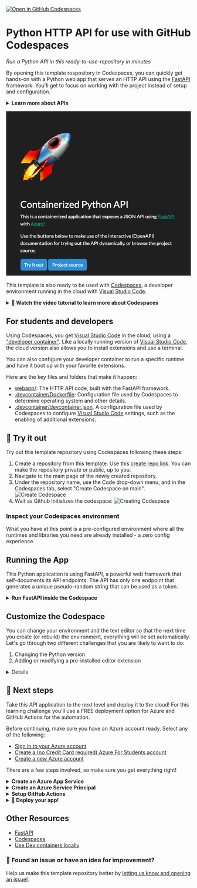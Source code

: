 [![Open in GitHub Codespaces](https://github.com/codespaces/badge.svg)](https://github.com/codespaces/new?hide_repo_select=true&ref=main&repo=526682400)

# Python HTTP API for use with GitHub Codespaces

_Run a Python API in this ready-to-use-repository in minutes_

By opening this template respository in Codespaces, you can quickly get hands-on with a Python web app that serves an HTTP API using the [FastAPI](https://fastapi.tiangolo.com/) framework. You'll get to focus on working with the project instead of setup and configuration.

<details>
   <summary><strong>Learn more about APIs</strong></summary>

   An API (Application Programming Interface) describes a way for two computers to interact.
   An HTTP API allows an Internet-connected computer to send an HTTP request to another Internet-connected computer
    and receive a response. For example, my computer could send a request to
   `http://a-weather-website-api.com/api/city=Los+Angeles` and receive back data like `{"high": 72, "low": 66}`.
   
   HTTP APIs often provide either data or functionality that's unique to a service, like the example API for the weather website. A weather website could provide additional API endpoints for other weather-related functionality, like upcoming forecasts or historical data. Any website can decide to offer an API if it thinks it has helpful functionality to share
   with other computers. In this project, you'll run an HTTP API that generates a random token.
</details>

![Running FastAPI](./images/api-running.png)

This template is also ready to be used with [Codespaces](https://github.com/features/codespaces), a developer environment running in the cloud with [Visual Studio Code](https://visualstudio.microsoft.com/?WT.mc_id=academic-77460-alfredodeza).

<details>
   <summary><b>🎥 Watch the video tutorial to learn more about Codespaces</b></summary>

   [![Codespaces Tutorial](https://img.youtube.com/vi/ozuDPmcC1io/0.jpg)](https://aka.ms/CodespacesVideoTutorial "Codespaces Tutorial")
</details>

## For students and developers

Using Codespaces, you get [Visual Studio Code](https://visualstudio.microsoft.com/?WT.mc_id=academic-77460-alfredodeza) in the cloud, using a ["developer container"](https://containers.dev/). Like a locally running version of [Visual Studio Code](https://visualstudio.microsoft.com/?WT.mc_id=academic-77460-alfredodeza), the cloud version also allows you to install extensions and use a terminal.

You can also configure your developer container to run a specific runtime and have it boot up with your favorite extensions.

Here are the key files and folders that make it happen:

- [webapp/](./.webapp): The HTTP API code, built with the FastAPI framework.
- [.devcontainer/Dockerfile](./.devcontainer/Dockerfile): Configuration file used by Codespaces to determine operating system and other details.
- [.devcontainer/devcontainer.json](./.devcontainer/devcontainer.json), A configuration file used by Codespaces to configure [Visual Studio Code](https://visualstudio.microsoft.com/?WT.mc_id=academic-77460-alfredodeza) settings, such as the enabling of additional extensions. 

## 🧐 Try it out

Try out this template repository using Codespaces following these steps:

1. Create a repository from this template. Use this [create repo link](https://github.com/microsoft/codespaces-project-template-py/generate). You can make the repository private or public, up to you.
1. Navigate to the main page of the newly created repository.
1. Under the repository name, use the Code drop-down menu, and in the Codespaces tab, select "Create Codespace on main".
   ![Create Codespace](https://docs.github.com/assets/cb-138303/images/help/codespaces/new-codespace-button.png)
1. Wait as Github initializes the codespace:
   ![Creating Codespace](https://github.com/microsoft/codespaces-teaching-template-py/raw/main/images/Codespace_build.png)

### Inspect your Codespaces environment

What you have at this point is a pre-configured environment where all the runtimes and libraries you need are already installed - a zero config experience.

## Running the App

This Python application is using FastAPI, a powerful web framework that self-documents its API endpoints. The API has only one endpoint that generates a unique pseudo-random string that can be used as a token.

<details>
<summary><b>Run FastAPI inside the Codespace</b></summary>

The API included in this template repository has a single endpoint that generates a token. Get it up and running using the following steps:

1. Open up a terminal window by opening up the command palette (Ctrl-Shift-P or Cmd-Shift-P) and then select "Open new Terminal" command.
1. Run `uvicorn` in the console to start up your API application:

    ```console
    uvicorn --host 0.0.0.0 webapp.main:app --reload
    ```

    You should see output similar to:

    ```output
    INFO:     Uvicorn running on http://127.0.0.1:8000 (Press CTRL+C to quit)
    INFO:     Started reloader process [28720]
    INFO:     Started server process [28722]
    INFO:     Waiting for application startup.
    INFO:     Application startup complete.
    ```

    You'll get a pop-up that says your application is available at port 8000. Click the button to open it in the browser.
1. Once the site loads, click on the _Try it Out_ button or append `/docs` to the URL in the address bar. The automatically generated API documentation should load and look like this:

   ![OpenAPI docs](./images/fast-api.png)

1. Finally, try to interact with the API by sending a request using the self-documented page. Click on the _POST_ button and then on the _Try it Out_ button:

   ![Try a POST request](./images/try-it-out.png)

🔒 Do you see the lock next to the URL of the website in the browser? That indicates the website is being served over a secure HTTPS connection which encrypts the HTTP responses. That's very important whenever an API can receive sensitive data or respond with sensitive data (like a password).

</details>

## Customize the Codespace

You can change your environment and the text editor so that the next time you create (or rebuild) the environment, everything will be set automatically. Let's go through two different challenges that you are likely to want to do:

1. Changing the Python version
1. Adding or modifying a pre-installed editor extension


<details>

### Step 1: Change the Python environment

Let's say you want to change which version of Python is installed. This is something you can control.

Open [.devcontainer/devcontainer.json](./.devcontainer/devcontainer.json) and replace the following section:

```json
"VARIANT": "3.8-bullseye"
```

with the following instruction:

```json
"VARIANT": "3.9-bullseye"
```

This change instructs Codespaces to use Python 3.9 instead of 3.8.

If you make any configuration change in `devcontainer.json`, a box will appear after saving.

![Recreating Codespace](https://github.com/microsoft/codespaces-teaching-template-py/raw/main/images/Codespace_rebuild.png)

Click on rebuild. Wait for your Codespace to rebuild the VS Code environment.

### Step 2: Add an extension

Your environment comes with pre-installed extensions. You can change which extensions your Codespaces environment starts with. Here's how:

1. Open file [.devcontainer/devcontainer.json](./.devcontainer/devcontainer.json) and locate the following JSON element **extensions**:

   ```json
   "extensions": [
    "ms-python.python",
    "ms-python.vscode-pylance"
   ]
   ```

1. Add _"ms-python.black-formatter"_ to the list of extensions. It should end up looking like the following:

   ```json
   "extensions": [
    "ms-python.python",
    "ms-python.vscode-pylance",
    "ms-python.black-formatter"
   ]
   ```

   That string is the unique identifier of [Black Formatter](https://marketplace.visualstudio.com/items?itemName=ms-python.black-formatter&WT.mc_id=academic-77460-alfredodeza), a popular extension for formatting Python code according to best practices. Adding the _"ms-python.black-formatter"_ identifier to the list lets Codespaces know that this extension should be pre-installed upon startup.

   Reminder: When you change any configuration in the JSON file, a box will appear after saving.

   ![Recreating Codespace](https://github.com/microsoft/codespaces-teaching-template-py/raw/main/images/Codespace_rebuild.png)

   Click on rebuild. Wait for your Codespace to rebuild the VS Code environment.

To find the unique identifier of an extension:

- Navigate to the extension's web page, for example [https://marketplace.visualstudio.com/items?itemName=ms-python.black-formatter](https://marketplace.visualstudio.com/items?itemName=ms-python.black-formatter&WT.mc_id=academic-77460-alfredodeza)
- Locate the *Unique Identifier* field under **More info** section on your right side.

</details>

## 🚀 Next steps

Take this API application to the next level and deploy it to the cloud! For this learning challenge you'll use a FREE deployment option for Azure and GitHub Actions for the automation.

Before continuing, make sure you have an Azure account ready. Select any of the following:

- [Sign in to your Azure account](https://azure.microsoft.com/en-US/?WT.mc_id=academic-77460-alfredodeza)
- [Create a (no Credit Card required) Azure For Students account](https://azure.microsoft.com/free/students/?WT.mc_id=academic-77460-alfredodeza)
- [Create a new Azure account](https://azure.microsoft.com/en-US/?WT.mc_id=academic-77460-alfredodeza)

There are a few steps involved, so make sure you get everything right!

<details>
<summary><b>Create an Azure App Service</b></summary>

Now, you are going to set up automatic deployment of the application using Azure plus GitHub actions! However, you first need to configure some Azure services.

1. Open the [Azure Cloud Shell](https://shell.azure.com/?WT.mc_id=academic-77460-alfredodeza).
1. Use the Bash shell (not PowerShell!) for these steps.
1. If it says "You have no storage mounted", select a subscription in your account and click "Create storage". The Cloud Shell uses that storage resource to store data generated during your shell sessions.
1. Create a *Resource Group* which will group together the different Azure resources used for the app:
```
az group create --name demo-fastapi --location "East US"
```
1. You'll see a JSON response with details about the newly created resource, for this command and all the commands that follow.
1. Create the **FREE** *App Service Plan*:
```
az appservice plan create --name "demo-fastapi" --resource-group demo-fastapi --is-linux --sku FREE
```
1. Create a random identifier for a unique webapp name:
```
let "randomIdentifier=$RANDOM*$RANDOM"
```
1. Create the *Web App Service* with a placeholder container using the `randomIdentifier` variable from before:
```
az webapp create --name "demo-fastapi-$randomIdentifier" --resource-group demo-fastapi --plan demo-fastapi --runtime "PYTHON:3.9"
```
1. Head to the Azure portal [App Services list](https://portal.azure.com/#view/HubsExtension/BrowseResource/resourceType/Microsoft.Web%2Fsites) and confirm that your newly created service is listed.

</details>


<details>
<summary><b>Create an Azure Service Principal</b></summary>

Next, create an Azure Service Principal, which is a special type of account that has permissions necessary to authenticate from GitHub to Azure:

1. Find the ID of your Azure Subscription [in the Azure portal](https://portal.azure.com/#view/Microsoft_Azure_Billing/SubscriptionsBlade?WT.mc_id=academic-77460-alfredodeza) or [by following this guide](https://learn.microsoft.com/azure/azure-portal/get-subscription-tenant-id?WT.mc_id=academic-77460-alfredodeza).
1. Create a Service Principal with a "contributor" role that is allowed to make changes to any resources in that subscription. Replace $AZURE_SUBSCRIPTION_ID with the ID you found in step 1 and run this command:

```
az ad sp create-for-rbac --name "CICD" --role contributor --scopes /subscriptions/$AZURE_SUBSCRIPTION_ID --sdk-auth
```

1. Capture the output and add it as a [Github repository secret](/../../settings/secrets/actions/new) with the name `AZURE_CREDENTIALS`.

</details>

<details>

<summary><b>Setup GitHub Actions</b></summary>

Now that you have all the Azure resources created, you need to update the GitHub Action workflow file with the name of your webapp.

1. Find your app name. It should look something like `demo-fastapi-97709018` but with a different random number at the end,
and you can find it in the Azure portal or the Cloud Shell commands.
2. Open the [.github/workflows/web_app.yml](/../../edit/main/.github/workflows/web_app.yml) file and update the value of `AZURE_WEBAPP_NAME` to your app name.

</details>

<details>
<summary><b>🏃 Deploy your app!</b></summary>

Before continuing, check the following:

1. You've created an Azure Service Principal and saved it as a [repository secret](/../../settings/secrets/) as `AZURE_CREDENTIALS`.
1. You've created an [App Service](https://portal.azure.com/#view/HubsExtension/BrowseResource/resourceType/Microsoft.Web%2Fsites) with a valid name and the site is already available with the default static content.

To deploy:

1. Go to [repository actions](/../../actions/workflows/web_app.yml) and click on _Run workflow_ and then the green button to run it.

**Deploying can take a couple of minutes**. Make sure you stream the logs in the Azure Cloud Shell to check the progress:

```
az webapp log tail --name $AZURE_WEBAPP_NAME --resource-group $AZURE_RESOURCE_GROUP
```

### Destroy resources when complete

After deploying, make sure you cleanup your resources by destroying the resource group. You can do it in the Azure Cloud Shell by referencing the group name you created initially (`demo-fastapi` in the examples):

```
az group delete --name demo-fastapi
```

### Deployment Troubleshooting

When deploying, you might encounter errors or problems, either on the automation part of it (GitHub Actions) or on the deployment destination (Azure Web Apps).

If running into trouble, check logs in the portal or use the following with the Azure CLI:

```
az webapp log tail --name $AZURE_WEBAPP_NAME --resource-group $AZURE_RESOURCE_GROUP
```

Update both variables to match your environment.

</details>

## Other Resources

- [FastAPI](https://fastapi.tiangolo.com/)
- [Codespaces](https://github.com/features/codespaces)
- [Use Dev containers locally](https://github.com/Microsoft/vscode-remote-try-python)

### 🔎 Found an issue or have an idea for improvement? 
Help us make this template repository better by [letting us know and opening an issue!](/../../issues/new).